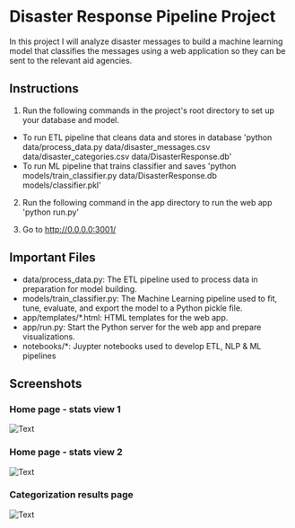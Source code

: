 # Disaster Response Pipeline Project
In this project I will analyze disaster messages to build a machine learning model that classifies the messages using a web application so they can be sent to the relevant aid agencies.

## Instructions

1. Run the following commands in the project's root directory to set up your database and model.

- To run ETL pipeline that cleans data and stores in database 'python data/process_data.py data/disaster_messages.csv data/disaster_categories.csv data/DisasterResponse.db'
- To run ML pipeline that trains classifier and saves 'python models/train_classifier.py data/DisasterResponse.db models/classifier.pkl'

2. Run the following command in the app directory to run the web app 'python run.py'

3. Go to http://0.0.0.0:3001/

## Important Files

- data/process_data.py: The ETL pipeline used to process data in preparation for model building.
- models/train_classifier.py: The Machine Learning pipeline used to fit, tune, evaluate, and export the model to a Python pickle file.
- app/templates/*.html: HTML templates for the web app.
- app/run.py: Start the Python server for the web app and prepare visualizations.
- notebooks/*: Juypter notebooks used to develop ETL, NLP & ML pipelines

## Screenshots

### Home page - stats view 1

![Text](../master/screenshots/response_app1.png)

### Home page - stats view 2

![Text](../master/screenshots/response_app2.png)

### Categorization results page

![Text](../master/screenshots/response_app3.png)
